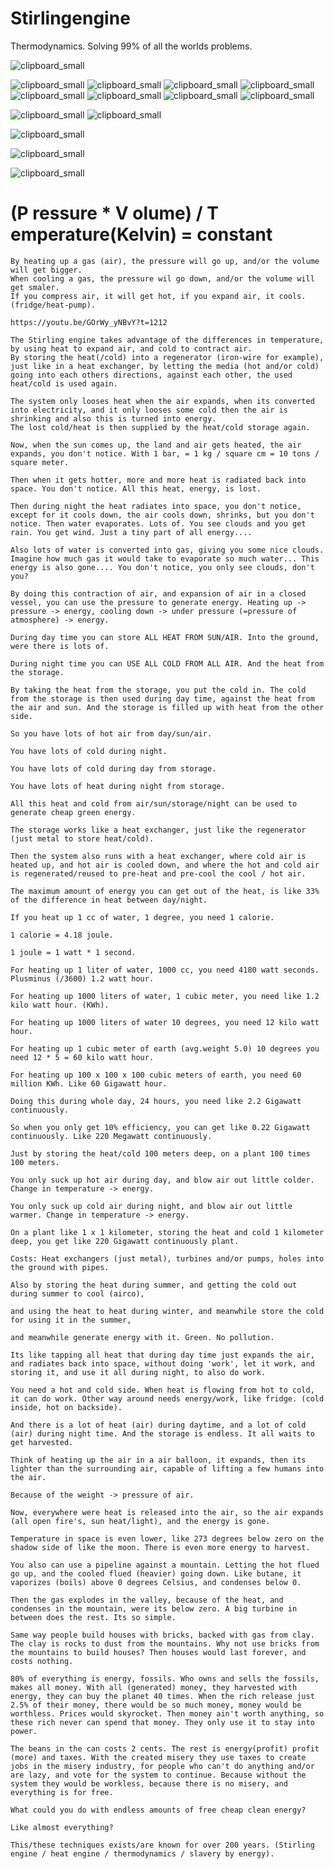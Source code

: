 # Stirlingengine
Thermodynamics. Solving 99% of all the worlds problems.

![clipboard_small](https://github.com/HakkaTjakka/Stirlingengine/blob/main/STIRLING/IWONTDOWHATYOUTELLME.JPG)

![clipboard_small](https://github.com/HakkaTjakka/Stirlingengine/blob/main/STIRLING/Stirling_Animation.gif)
![clipboard_small](https://github.com/HakkaTjakka/Stirlingengine/blob/main/STIRLING/safe_image.gif)
![clipboard_small](https://github.com/HakkaTjakka/Stirlingengine/blob/main/STIRLING/safe_image%20(1).gif)
![clipboard_small](https://github.com/HakkaTjakka/Stirlingengine/blob/main/STIRLING/safe_image%20(2).gif)
![clipboard_small](https://github.com/HakkaTjakka/Stirlingengine/blob/main/STIRLING/safe_image%20(3).gif)
![clipboard_small](https://github.com/HakkaTjakka/Stirlingengine/blob/main/STIRLING/safe_image%20(4).gif)
![clipboard_small](https://github.com/HakkaTjakka/Stirlingengine/blob/main/STIRLING/safe_image%20(5).gif)
![clipboard_small](https://github.com/HakkaTjakka/Stirlingengine/blob/main/STIRLING/safe_image%20(6).gif)

![clipboard_small](https://github.com/HakkaTjakka/Stirlingengine/blob/main/Unsaved%20Image%201.jpg)
![clipboard_small](https://github.com/HakkaTjakka/Stirlingengine/blob/main/Unsaved%20Image%202.jpg)

![clipboard_small](https://github.com/HakkaTjakka/Stirlingengine/blob/main/STIRLING/73149261_2726225864106670_6257256459617173504_o.jpg)

![clipboard_small](https://github.com/HakkaTjakka/Stirlingengine/blob/main/STIRLING/73039932_2726176664111590_5180650429301653504_o.jpg)

![clipboard_small](https://github.com/HakkaTjakka/Stirlingengine/blob/main/STIRLING/IBM20parabolic20dish-2.jpg)

# (P ressure * V olume) / T emperature(Kelvin) = constant

```text
By heating up a gas (air), the pressure will go up, and/or the volume will get bigger.
When cooling a gas, the pressure wil go down, and/or the volume will get smaler.
If you compress air, it will get hot, if you expand air, it cools. (fridge/heat-pump).

https://youtu.be/GOrWy_yNBvY?t=1212

The Stirling engine takes advantage of the differences in temperature, by using heat to expand air, and cold to contract air.
By storing the heat(/cold) into a regenerator (iron-wire for example), just like in a heat exchanger, by letting the media (hot and/or cold) going into each others directions, against each other, the used heat/cold is used again.

The system only looses heat when the air expands, when its converted into electricity, and it only looses some cold then the air is shrinking and also this is turned into energy.
The lost cold/heat is then supplied by the heat/cold storage again.

Now, when the sun comes up, the land and air gets heated, the air expands, you don't notice. With 1 bar, = 1 kg / square cm = 10 tons / square meter.

Then when it gets hotter, more and more heat is radiated back into space. You don't notice. All this heat, energy, is lost.

Then during night the heat radiates into space, you don't notice, except for it cools down, the air cools down, shrinks, but you don't notice. Then water evaporates. Lots of. You see clouds and you get rain. You get wind. Just a tiny part of all energy....

Also lots of water is converted into gas, giving you some nice clouds. Imagine how much gas it would take to evaporate so much water... This energy is also gone.... You don't notice, you only see clouds, don't you?

By doing this contraction of air, and expansion of air in a closed vessel, you can use the pressure to generate energy. Heating up -> pressure -> energy, cooling down -> under pressure (=pressure of atmosphere) -> energy.

During day time you can store ALL HEAT FROM SUN/AIR. Into the ground, were there is lots of.

During night time you can USE ALL COLD FROM ALL AIR. And the heat from the storage. 

By taking the heat from the storage, you put the cold in. The cold from the storage is then used during day time, against the heat from the air and sun. And the storage is filled up with heat from the other side.

So you have lots of hot air from day/sun/air.

You have lots of cold during night.

You have lots of cold during day from storage.

You have lots of heat during night from storage.

All this heat and cold from air/sun/storage/night can be used to generate cheap green energy.

The storage works like a heat exchanger, just like the regenerator (just metal to store heat/cold).

Then the system also runs with a heat exchanger, where cold air is heated up, and hot air is cooled down, and where the hot and cold air is regenerated/reused to pre-heat and pre-cool the cool / hot air.

The maximum amount of energy you can get out of the heat, is like 33% of the difference in heat between day/night.

If you heat up 1 cc of water, 1 degree, you need 1 calorie.

1 calorie = 4.18 joule.

1 joule = 1 watt * 1 second.

For heating up 1 liter of water, 1000 cc, you need 4180 watt seconds. Plusminus (/3600) 1.2 watt hour.

For heating up 1000 liters of water, 1 cubic meter, you need like 1.2 kilo watt hour. (KWh).

For heating up 1000 liters of water 10 degrees, you need 12 kilo watt hour.

For heating up 1 cubic meter of earth (avg.weight 5.0) 10 degrees you need 12 * 5 = 60 kilo watt hour.

For heating up 100 x 100 x 100 cubic meters of earth, you need 60 million KWh. Like 60 Gigawatt hour.

Doing this during whole day, 24 hours, you need like 2.2 Gigawatt continuously.

So when you only get 10% efficiency, you can get like 0.22 Gigawatt continuously. Like 220 Megawatt continuously.

Just by storing the heat/cold 100 meters deep, on a plant 100 times 100 meters.

You only suck up hot air during day, and blow air out little colder. Change in temperature -> energy.

You only suck up cold air during night, and blow air out little warmer. Change in temperature -> energy.

On a plant like 1 x 1 kilometer, storing the heat and cold 1 kilometer deep, you get like 220 Gigawatt continuously plant.

Costs: Heat exchangers (just metal), turbines and/or pumps, holes into the ground with pipes.

Also by storing the heat during summer, and getting the cold out during summer to cool (airco),

and using the heat to heat during winter, and meanwhile store the cold for using it in the summer, 

and meanwhile generate energy with it. Green. No pollution.

Its like tapping all heat that during day time just expands the air, and radiates back into space, without doing 'work', let it work, and storing it, and use it all during night, to also do work.

You need a hot and cold side. When heat is flowing from hot to cold, it can do work. Other way around needs energy/work, like fridge. (cold inside, hot on backside).

And there is a lot of heat (air) during daytime, and a lot of cold (air) during night time. And the storage is endless. It all waits to get harvested.

Think of heating up the air in a air balloon, it expands, then its lighter than the surrounding air, capable of lifting a few humans into the air.

Because of the weight -> pressure of air.

Now, everywhere were heat is released into the air, so the air expands (all open fire's, sun heat/light), and the energy is gone.

Temperature in space is even lower, like 273 degrees below zero on the shadow side of like the moon. There is even more energy to harvest.

You also can use a pipeline against a mountain. Letting the hot flued go up, and the cooled flued (heavier) going down. Like butane, it vaporizes (boils) above 0 degrees Celsius, and condenses below 0.

Then the gas explodes in the valley, because of the heat, and condenses in the mountain, were its below zero. A big turbine in between does the rest. Its so simple.

Same way people build houses with bricks, backed with gas from clay. The clay is rocks to dust from the mountains. Why not use bricks from the mountains to build houses? Then houses would last forever, and costs nothing.

80% of everything is energy, fossils. Who owns and sells the fossils, makes all money. With all (generated) money, they harvested with energy, they can buy the planet 40 times. When the rich release just 2.5% of their money, there would be so much money, money would be worthless. Prices would skyrocket. Then money ain't worth anything, so these rich never can spend that money. They only use it to stay into power.

The beans in the can costs 2 cents. The rest is energy(profit) profit (more) and taxes. With the created misery they use taxes to create jobs in the misery industry, for people who can't do anything and/or are lazy, and vote for the system to continue. Because without the system they would be workless, because there is no misery, and everything is for free.

What could you do with endless amounts of free cheap clean energy?

Like almost everything?

This/these techniques exists/are known for over 200 years. (Stirling engine / heat engine / thermodynamics / slavery by energy).
```

